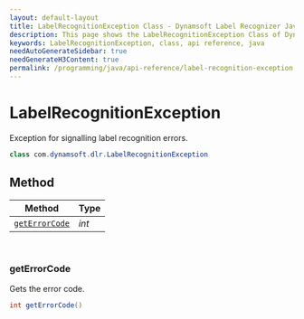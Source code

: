 ```yaml
---
layout: default-layout
title: LabelRecognitionException Class - Dynamsoft Label Recognizer Java Edition
description: This page shows the LabelRecognitionException Class of Dynamsoft Label Recognition for Java SDK.
keywords: LabelRecognitionException, class, api reference, java
needAutoGenerateSidebar: true
needGenerateH3Content: true
permalink: /programming/java/api-reference/label-recognition-exception.html
---
```



# LabelRecognitionException 
Exception for signalling label recognition errors.
  
```java
class com.dynamsoft.dlr.LabelRecognitionException
```  

## Method
  
| Method | Type |
|---------- | ----------- | 
| [`getErrorCode`](#geterrorcode)| *int* |

&nbsp;

### getErrorCode

Gets the error code.

```java
int getErrorCode()	
```